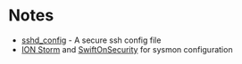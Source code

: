 # Notes

- [sshd_config](https://github.com/k4yt3x/sshd_config/blob/master/sshd_config) - A secure ssh config file
- [ION Storm](https://github.com/ion-storm/sysmon-config) and [SwiftOnSecurity](https://github.com/SwiftOnSecurity/sysmon-config/blob/master/sysmonconfig-export.xml) for sysmon configuration
